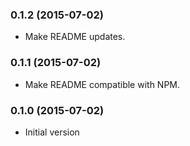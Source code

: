 ### 0.1.2 (2015-07-02)
* Make README updates.

### 0.1.1 (2015-07-02)
* Make README compatible with NPM.

### 0.1.0 (2015-07-02)
* Initial version